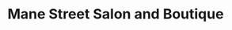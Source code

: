 ---
title: "Mane Street Salon and Boutique"
url: /evergreen/mane-street-salon-and-boutique/
shop: hairdresser
---